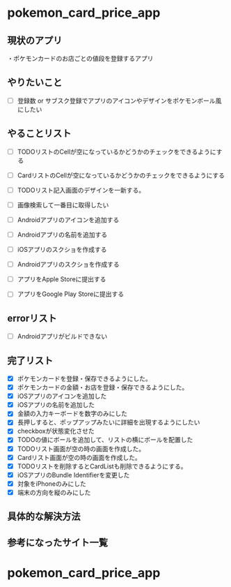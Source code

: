 # pokemon_card_price_app

## 現状のアプリ  
・ポケモンカードのお店ごとの値段を登録するアプリ  

## やりたいこと
- [ ] 登録数 or サブスク登録でアプリのアイコンやデザインをポケモンボール風にしたい

## やることリスト
- [ ] TODOリストのCellが空になっているかどうかのチェックをできるようにする
- [ ] CardリストのCellが空になっているかどうかのチェックをできるようにする
- [ ] TODOリスト記入画面のデザインを一新する。

- [ ] 画像検索して一番目に取得したい
- [ ] Androidアプリのアイコンを追加する
- [ ] Androidアプリの名前を追加する
- [ ] iOSアプリのスクショを作成する
- [ ] Androidアプリのスクショを作成する
- [ ] アプリをApple Storeに提出する
- [ ] アプリをGoogle Play Storeに提出する

## errorリスト
- [ ] Androidアプリがビルドできない

## 完了リスト
- [x] ポケモンカードを登録・保存できるようにした。
- [x] ポケモンカードの金額・お店を登録・保存できるようにした。
- [x] iOSアプリのアイコンを追加した
- [x] iOSアプリの名前を追加した
- [x] 金額の入力キーボードを数字のみにした
- [x] 長押しすると、ポップアップみたいに詳細を出現するようにしたい
- [x] checkboxが状態変化させた
- [x] TODOの値にボールを追加して、リストの横にボールを配置した
- [x] TODOリスト画面が空の時の画面を作成した。
- [x] Cardリスト画面が空の時の画面を作成した。
- [x] TODOリストを削除するとCardListも削除できるようにする。
- [x] iOSアプリのBundle Identifierを変更した
- [x] 対象をiPhoneのみにした
- [x] 端末の方向を縦のみにした

## 具体的な解決方法


 
## 参考になったサイト一覧

# pokemon_card_price_app

